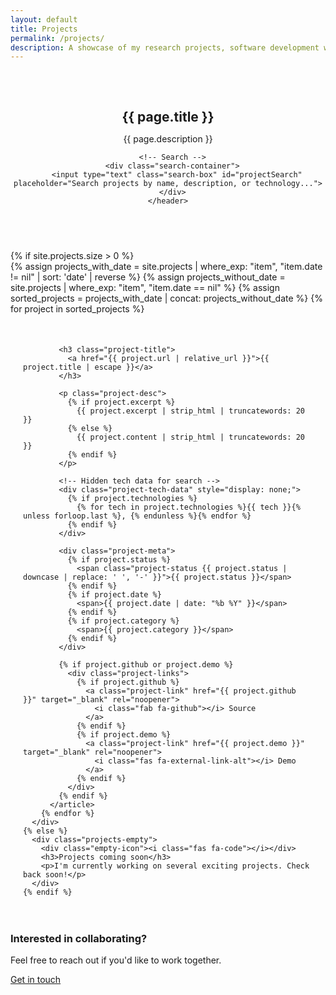 ```yaml
---
layout: default
title: Projects
permalink: /projects/
description: A showcase of my research projects, software development work, and academic contributions.
---
```


<style>
/* Simple styling */
html, body, *, .container { scroll-snap-type: none !important; scroll-snap-align: none !important; }
body { scroll-padding-top: 0 !important; }

/* Header */
.projects-header { padding: 2rem 0 1rem; }
.projects-header h1 { margin-bottom: .5rem; }
.projects-header p { color: var(--text-secondary); }

/* Search bar */
.search-container { margin: 1.5rem 0; }
.search-box { width: 100%; max-width: 400px; padding: .75rem 1rem; border: 1px solid var(--border-color); border-radius: .5rem; background: var(--card-bg); color: var(--text-primary); font-size: .9rem; }
.search-box:focus { outline: none; border-color: var(--accent-primary); box-shadow: 0 0 0 2px rgba(255, 107, 157, 0.25); }
.search-box::placeholder { color: var(--text-muted); }

/* Simple grid */
.projects-grid { display: grid; grid-template-columns: repeat(auto-fill, minmax(280px,1fr)); gap: 1rem; }
.project-card { background: var(--card-bg); border: 1px solid var(--border-color); border-radius: var(--radius-md); padding: 1.25rem; transition: box-shadow .2s ease; }
.project-card:hover { box-shadow: var(--shadow-md); }

.project-title { margin: 0 0 .5rem; font-size: 1.1rem; font-weight: 700; }
.project-title a { color: var(--text-primary); text-decoration: none; }
.project-title a:hover { color: var(--accent-primary); }

.project-desc { color: var(--text-secondary); margin-bottom: .75rem; line-height: 1.5; }

.project-meta { display: flex; flex-wrap: wrap; gap: .5rem; align-items: center; font-size: .85rem; color: var(--text-muted); }
.project-status { padding: .2rem .5rem; border-radius: .3rem; font-weight: 600; font-size: .8rem; }
.project-status.completed { background: rgba(34, 197, 94, 0.15); color: #22c55e; }
.project-status.in-progress { background: rgba(245, 158, 11, 0.15); color: #f59e0b; }
.project-status.planning { background: rgba(99, 102, 241, 0.15); color: #6366f1; }
.project-status.unknown { background: rgba(156, 163, 175, 0.15); color: #9ca3af; }

.project-links { margin-top: .75rem; display: flex; gap: .5rem; }
.project-link { background: var(--border-color); color: var(--text-primary); padding: .4rem .7rem; border-radius: .4rem; text-decoration: none; font-size: .85rem; display: inline-flex; align-items: center; gap: .4rem; }
.project-link:hover { background: var(--accent-primary); color: var(--primary-bg); }

@media (max-width: 768px) { .projects-grid { grid-template-columns: 1fr; } }
</style>

<!-- Header -->
<section class="projects-header" id="projects-top">
  <div class="container">
    <header class="page-header">
      <h1>{{ page.title }}</h1>
      <p>{{ page.description }}</p>
      
      <!-- Search -->
      <div class="search-container">
        <input type="text" class="search-box" id="projectSearch" placeholder="Search projects by name, description, or technology...">
      </div>
    </header>
  </div>
</section>

<!-- Projects List -->
<section id="projects-content">
  <div class="container">
    {% if site.projects.size > 0 %}
      <div class="projects-grid" id="projectsGrid">
        {% assign projects_with_date = site.projects | where_exp: "item", "item.date != nil" | sort: 'date' | reverse %}
        {% assign projects_without_date = site.projects | where_exp: "item", "item.date == nil" %}
        {% assign sorted_projects = projects_with_date | concat: projects_without_date %}
        {% for project in sorted_projects %}
          <article 
            class="project-card"
            data-status="{{ project.status | default: 'unknown' | downcase | replace: ' ', '-' }}">
            
            <h3 class="project-title">
              <a href="{{ project.url | relative_url }}">{{ project.title | escape }}</a>
            </h3>
            
            <p class="project-desc">
              {% if project.excerpt %}
                {{ project.excerpt | strip_html | truncatewords: 20 }}
              {% else %}
                {{ project.content | strip_html | truncatewords: 20 }}
              {% endif %}
            </p>
            
            <!-- Hidden tech data for search -->
            <div class="project-tech-data" style="display: none;">
              {% if project.technologies %}
                {% for tech in project.technologies %}{{ tech }}{% unless forloop.last %}, {% endunless %}{% endfor %}
              {% endif %}
            </div>
            
            <div class="project-meta">
              {% if project.status %}
                <span class="project-status {{ project.status | downcase | replace: ' ', '-' }}">{{ project.status }}</span>
              {% endif %}
              {% if project.date %}
                <span>{{ project.date | date: "%b %Y" }}</span>
              {% endif %}
              {% if project.category %}
                <span>{{ project.category }}</span>
              {% endif %}
            </div>
            
            {% if project.github or project.demo %}
              <div class="project-links">
                {% if project.github %}
                  <a class="project-link" href="{{ project.github }}" target="_blank" rel="noopener">
                    <i class="fab fa-github"></i> Source
                  </a>
                {% endif %}
                {% if project.demo %}
                  <a class="project-link" href="{{ project.demo }}" target="_blank" rel="noopener">
                    <i class="fas fa-external-link-alt"></i> Demo
                  </a>
                {% endif %}
              </div>
            {% endif %}
          </article>
        {% endfor %}
      </div>
    {% else %}
      <div class="projects-empty">
        <div class="empty-icon"><i class="fas fa-code"></i></div>
        <h3>Projects coming soon</h3>
        <p>I'm currently working on several exciting projects. Check back soon!</p>
      </div>
    {% endif %}
  </div>
</section>

<!-- CTA -->
<section class="projects-cta-section">
  <div class="container">
    <div class="cta-content">
      <h3>Interested in collaborating?</h3>
      <p>Feel free to reach out if you'd like to work together.</p>
      <a href="{{ '/contact/' | relative_url }}" class="btn btn-primary">Get in touch</a>
    </div>
  </div>
</section>

<script>
(function() {
  const searchBox = document.getElementById('projectSearch');
  const cards = () => Array.from(document.querySelectorAll('.project-card'));
  
  let searchQuery = '';

  function applyFilters() {
    cards().forEach((c) => {
      let searchMatch = true;
      if (searchQuery.trim()) {
        const title = c.querySelector('.project-title a').textContent.toLowerCase();
        const desc = c.querySelector('.project-desc').textContent.toLowerCase();
        const tech = c.querySelector('.project-tech-data') ? c.querySelector('.project-tech-data').textContent.toLowerCase() : '';
        const searchText = (title + ' ' + desc + ' ' + tech).toLowerCase();
        searchMatch = searchText.includes(searchQuery.toLowerCase());
      }
      
      c.style.display = searchMatch ? '' : 'none';
    });
  }

  // Search functionality
  if (searchBox) {
    searchBox.addEventListener('input', (e) => {
      searchQuery = e.target.value.trim();
      applyFilters();
    });
  }
})();
</script>
